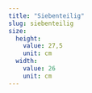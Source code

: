 ```yaml
---
title: "Siebenteilig"
slug: siebenteilig
size:
  height:
    value: 27,5
    unit: cm
  width:
    value: 26
    unit: cm
---
```

